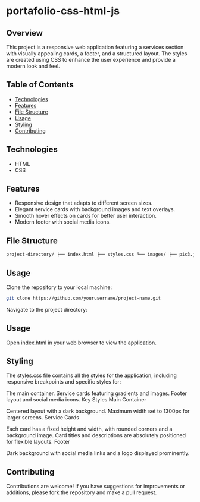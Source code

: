 # portafolio-css-html-js

## Overview
This project is a responsive web application featuring a services section with visually appealing cards, a footer, and a structured layout. The styles are created using CSS to enhance the user experience and provide a modern look and feel.

## Table of Contents
- [Technologies](#technologies)
- [Features](#features)
- [File Structure](#file-structure)
- [Usage](#usage)
- [Styling](#styling)
- [Contributing](#contributing)


## Technologies
- HTML
- CSS

## Features
- Responsive design that adapts to different screen sizes.
- Elegant service cards with background images and text overlays.
- Smooth hover effects on cards for better user interaction.
- Modern footer with social media icons.

## File Structure
```bash
project-directory/ ├── index.html ├── styles.css └── images/ ├── pic3.jpg ├── pic4.jpg ├── pic5.jpg └── pic6.jpg
```


## Usage
Clone the repository to your local machine:

```bash
git clone https://github.com/yourusername/project-name.git
```
Navigate to the project directory:

## Usage

Open index.html in your web browser to view the application.

## Styling
The styles.css file contains all the styles for the application, including responsive breakpoints and specific styles for:

The main container.
Service cards featuring gradients and images.
Footer layout and social media icons.
Key Styles
Main Container

Centered layout with a dark background.
Maximum width set to 1300px for larger screens.
Service Cards

Each card has a fixed height and width, with rounded corners and a background image.
Card titles and descriptions are absolutely positioned for flexible layouts.
Footer

Dark background with social media links and a logo displayed prominently.

## Contributing
Contributions are welcome! If you have suggestions for improvements or additions, please fork the repository and make a pull request.

